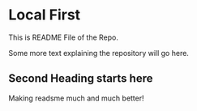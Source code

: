 # Local First

This is README File of the Repo.

Some more text explaining the repository will go here.

## Second Heading starts here

Making readsme much and much better!